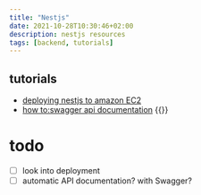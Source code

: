 ```yaml
---
title: "Nestjs"
date: 2021-10-28T10:30:46+02:00
description: nestjs resources
tags: [backend, tutorials]
---
```


## tutorials
- [deploying nestjs to amazon EC2](https://jmaicaaan.medium.com/this-is-how-i-deploy-my-first-nestjs-application-into-aws-ec2-a9eab0ccf020)
- [how to:swagger api documentation](https://rkblog.hashnode.dev/building-crud-api-with-nestjs-swagger-api-documentation)
{{<youtube wqhNoDE6pb4 >}}

# todo
- [ ] look into deployment
- [ ] automatic API documentation? with Swagger?